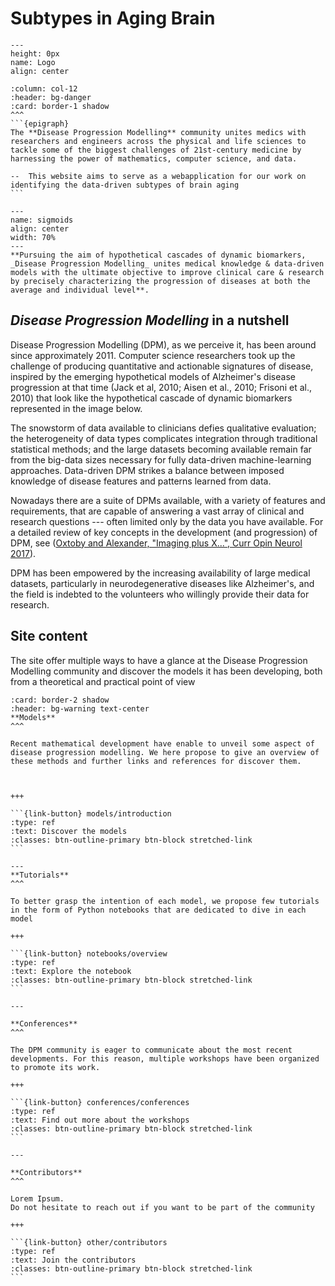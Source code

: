 # Subtypes in Aging Brain 


```{figure} ../_static/img/main.jpg
---
height: 0px
name: Logo
align: center
```

`````{panels}
:column: col-12
:header: bg-danger
:card: border-1 shadow
^^^
```{epigraph}
The **Disease Progression Modelling** community unites medics with researchers and engineers across the physical and life sciences to tackle some of the biggest challenges of 21st-century medicine by harnessing the power of mathematics, computer science, and data.

--  This website aims to serve as a webapplication for our work on identifying the data-driven subtypes of brain aging
```
`````


```{figure} ../_static/img/sigmoids.png
---
name: sigmoids
align: center
width: 70%
---
**Pursuing the aim of hypothetical cascades of dynamic biomarkers, _Disease Progression Modelling_ unites medical knowledge & data-driven models with the ultimate objective to improve clinical care & research by precisely characterizing the progression of diseases at both the average and individual level**.
```


## **_Disease Progression Modelling_ in a nutshell**

Disease Progression Modelling (DPM), as we perceive it, has been around since approximately 2011. Computer science researchers took up the challenge of producing quantitative and actionable signatures of disease, inspired by the emerging hypothetical models of Alzheimer's disease progression at that time (Jack et al, 2010; Aisen et al., 2010; Frisoni et al., 2010) that look like the hypothetical cascade of dynamic biomarkers represented in the image below.

The snowstorm of data available to clinicians defies qualitative evaluation; the heterogeneity of data types complicates integration through traditional statistical methods; and the large datasets becoming available remain far from the big-data sizes necessary for fully data-driven machine-learning approaches. Data-driven DPM strikes a balance between imposed knowledge of disease features and patterns learned from data.

Nowadays there are a suite of DPMs available, with a variety of features and requirements, that are capable of answering a vast array of clinical and research questions --- often limited only by the data you have available. For a detailed review of key concepts in the development (and progression) of DPM, see ([Oxtoby and Alexander, "Imaging plus X...", Curr Opin Neurol 2017](https://doi.org/10.1097/WCO.0000000000000460)).

DPM has been empowered by the increasing availability of large medical datasets, particularly in neurodegenerative diseases like Alzheimer's, and the field is indebted to the volunteers who willingly provide their data for research.

## **Site content**

The site offer multiple ways to have a glance at the Disease Progression Modelling community and discover the models it has been developing, both from a theoretical and practical point of view


````{panels}
:card: border-2 shadow
:header: bg-warning text-center
**Models**
^^^

Recent mathematical development have enable to unveil some aspect of disease progression modelling. We here propose to give an overview of these methods and further links and references for discover them.



+++

```{link-button} models/introduction
:type: ref
:text: Discover the models
:classes: btn-outline-primary btn-block stretched-link
```

---
**Tutorials**
^^^

To better grasp the intention of each model, we propose few tutorials in the form of Python notebooks that are dedicated to dive in each model

+++

```{link-button} notebooks/overview
:type: ref
:text: Explore the notebook
:classes: btn-outline-primary btn-block stretched-link
```

---

**Conferences**
^^^

The DPM community is eager to communicate about the most recent developments. For this reason, multiple workshops have been organized to promote its work.

+++

```{link-button} conferences/conferences
:type: ref
:text: Find out more about the workshops
:classes: btn-outline-primary btn-block stretched-link
```

---

**Contributors**
^^^

Lorem Ipsum.
Do not hesitate to reach out if you want to be part of the community

+++

```{link-button} other/contributors
:type: ref
:text: Join the contributors
:classes: btn-outline-primary btn-block stretched-link
```

````
